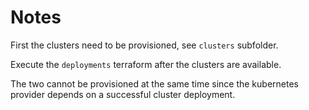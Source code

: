 # Notes

First the clusters need to be provisioned, see `clusters` subfolder.

Execute the `deployments` terraform after the clusters are available.

The two cannot be provisioned at the same time since the kubernetes provider depends on a successful cluster deployment.

